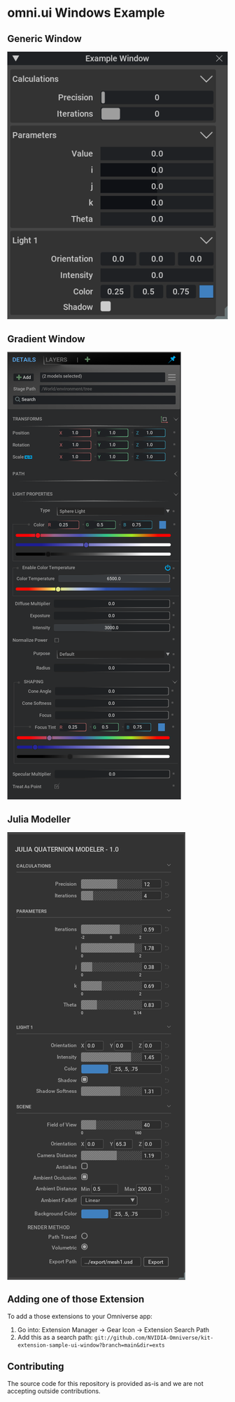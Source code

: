 # omni.ui Windows Example

## Generic Window

![Object Info](exts/omni.example.ui_window/data/preview.png)

## Gradient Window

![Widget Info](exts/omni.example.ui_gradient_window/data/Preview.png)

## Julia Modeller

![Light Manipulator](exts/omni.example.ui_julia_modeler/data/preview.png)


## Adding one of those Extension

To add a those extensions to your Omniverse app:
1. Go into: Extension Manager -> Gear Icon -> Extension Search Path
2. Add this as a search path: `git://github.com/NVIDIA-Omniverse/kit-extension-sample-ui-window?branch=main&dir=exts`

## Contributing
The source code for this repository is provided as-is and we are not accepting outside contributions.
